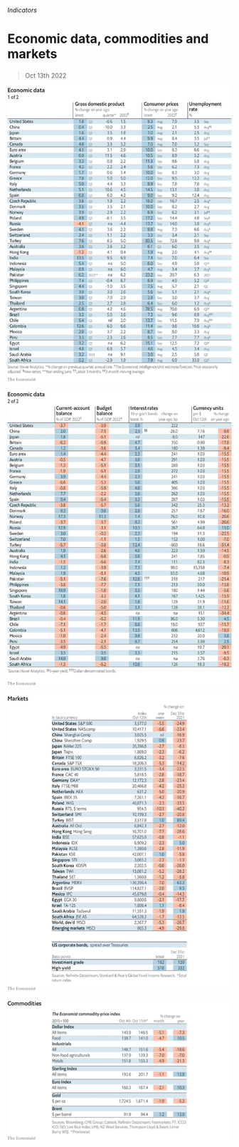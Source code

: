 ###### Indicators

# Economic data, commodities and markets 

#####  

> Oct 13th 2022 

![image](images/20221015_INT101.png) 


![image](images/20221015_INT102.png) 


![image](images/20221015_INT201.png) 


![image](images/20221015_INT401.png) 


